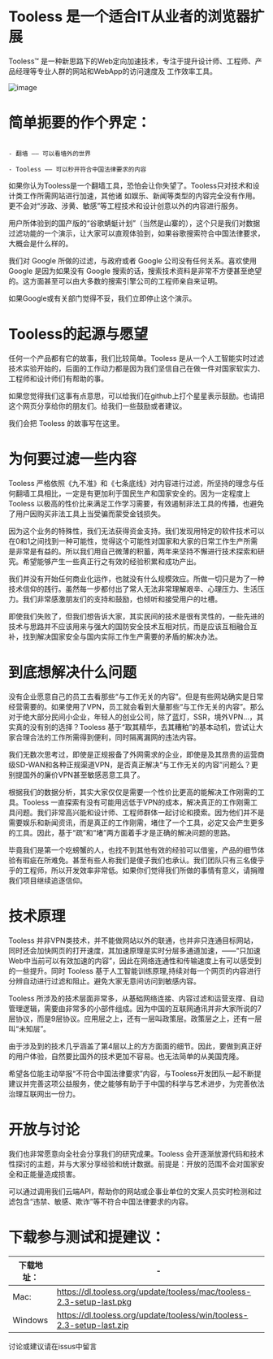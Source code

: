 # Tooless 是一个适合IT从业者的浏览器扩展

Tooless™ 是一种新思路下的Web定向加速技术，专注于提升设计师、工程师、产品经理等专业人群的网站和WebApp的访问速度及 工作效率工具。

![image](https://github.com/toolessorg/chinanet/blob/master/img/concept440x280.png)



# 简单扼要的作个界定：

```

- 翻墙 —— 可以看墙外的世界

- Tooless —— 可以秒开符合中国法律要求的内容

```

如果你认为Tooless是一个翻墙工具，恐怕会让你失望了。Tooless只对技术和设计类工作所需网站进行加速，其他诸 如娱乐、新闻等类型的内容完全没有作用。更不会对“涉政、涉黄、敏感”等工程技术和设计创意以外的内容进行服务。


用户所体验到的国产版的“谷歌蜻蜓计划”（当然是山寨的），这个只是我们对数据过滤功能的一个演示，让大家可以直观体验到，如果谷歌搜索符合中国法律要求，大概会是什么样的。

我们对 Google 所做的过滤，与政府或者 Google 公司没有任何关系。喜欢使用 Google 是因为如果没有 Google 搜索的话，搜索技术资料是非常不方便甚至绝望的。这方面甚至可以由大多数的搜索引擎公司的工程师亲自来证明。

如果Google或有关部门觉得不妥，我们立即停止这个演示。


# Tooless的起源与愿望

任何一个产品都有它的故事，我们比较简单。Tooless 是从一个人工智能实时过滤技术实验开始的，后面的工作动力都是因为我们坚信自己在做一件对国家软实力、工程师和设计师们有帮助的事。

如果您觉得我们这事有点意思，可以给我们在github上打个星星表示鼓励。也请把这个网页分享给你的朋友们。给我们一些鼓励或者建议。

我们会把 Tooless 的故事写在这里。

# 为何要过滤一些内容

Tooless 严格依照《九不准》和《七条底线》对内容进行过滤，所坚持的理念与任何翻墙工具相比，一定是有更加利于国民生产和国家安全的。因为一定程度上 Tooless 以极高的性价比来满足工作学习需要，有效遏制非法工具的传播，也避免了用户因购买非法工具上当受骗而蒙受金钱损失。

因为这个业务的特殊性，我们无法获得资金支持。我们发现用特定的软件技术可以在0和1之间找到一种可能性，觉得这个可能性对国家和大家的日常工作生产所需是非常是有益的。所以我们用自己微薄的积蓄，两年来坚持不懈进行技术探索和研究。希望能够产生一些真正行之有效的经验积累和成功产出。

我们并没有开始任何商业化运作，也就没有什么规模效应。所做一切只是为了一种技术信仰的践行。虽然每一步都付出了常人无法非常理解艰辛、心理压力、生活压力。我们非常感激朋友们的支持和鼓励，也倾听和接受用户的吐槽。

即使我们失败了，但我们想告诉大家，其实民间的技术是很有灵性的，一些先进的技术与思路并不应该用来与强大的国防安全技术互相对抗，而是应该互相融合互补，找到解决国家安全与国内实际工作生产需要的矛盾的解决办法。


# 到底想解决什么问题

没有企业愿意自己的员工去看那些“与工作无关的内容”。但是有些网站确实是日常经营需要的。如果使用了VPN，员工就会看到大量那些“与工作无关的内容”。那么对于绝大部分民间小企业，年轻人的创业公司，除了蓝灯，SSR，境外VPN...，其实真的没有别的选择？Tooless 基于“取其精华，去其糟粕”的基本动机，尝试让大家合理合法的工作所需得到便利，同时隔离漏网的违法内容。

我们无数次思考过，即使是正规报备了外网需求的企业，即使是及其昂贵的运营商级SD-WAN和各种正规渠道VPN，是否真正解决“与工作无关的内容”问题么？更别提国外的廉价VPN甚至敏感恶意工具了。

根据我们的数据分析，其实大家仅仅是需要一个性价比更高的能解决工作刚需的工具。Tooless 一直探索有没有可能用远低于VPN的成本，解决真正的工作刚需工具问题。我们非常高兴能和设计师、工程师群体一起讨论和摸索。因为他们并不是需要娱乐和新闻资讯，而是真正的工作刚需，堵住了一个工具，必定又会产生更多的工具。因此，基于“疏”和“堵”两方面着手才是正确的解决问题的思路。

毕竟我们是第一个吃螃蟹的人，也找不到其他有效的经验可以借鉴，产品的细节体验有瑕疵在所难免。甚至有些人称我们是傻子我们也承认。我们团队只有三名傻乎乎的工程师，所以开发效率非常低。如果你们觉得我们所做的事情有意义，请捐赠我们项目继续追逐信仰。


# 技术原理

Tooless 并非VPN类技术，并不能做网站以外的联通，也并非只连通目标网站，同时还会加快网页的打开速度，其加速原理是实时分层多通道加速，——“只加速Web中当前可以有效加速的内容”，因此在网络连通性和传输速度上有可以感受到的一些提升。同时 Tooless 基于人工智能训练原理,持续对每一个网页的内容进行分辨自动进行过滤和阻止。避免大家无意间访问到敏感内容。

Tooless 所涉及的技术层面非常多，从基础网络连接、内容过滤和运营支撑、自动管理逻辑，需要由非常多的小部件组成。因为中国的互联网通讯并非大家所说的7层协议，而是9层协议。应用层之上，还有一层叫政策层。政策层之上，还有一层叫“未知层”。

由于涉及到的技术几乎涵盖了第4层以上的方方面面的细节。因此，要做到真正好的用户体验，自然要比国外的技术更加不容易。也无法简单的从美国克隆。

希望各位能主动举报“不符合中国法律要求”内容，与Tooless开发团队一起不断提建议并完善这项公益服务，使之能够有助于于中国的科学与艺术进步，为完善依法治理互联网出一份力。

# 开放与讨论

我们也非常愿意向全社会分享我们的研究成果。Tooless 会开逐渐放源代码和技术性探讨的主题，并与大家分享经验和统计数据。前提是：开放的范围不会对国家安全和正能量造成损害。

可以通过调用我们云端API，帮助你的网站或企事业单位的文案人员实时检测和过滤包含“违禁、敏感、欺诈”等不符合中国法律要求的内容。


# 下载参与测试和提建议：
下载地址： | -
---|---
Mac: | https://dl.tooless.org/update/tooless/mac/tooless-2.3-setup-last.pkg
Windows | https://dl.tooless.org/update/tooless/win/tooless-2.3-setup-last.zip

   讨论或建议请在issus中留言
